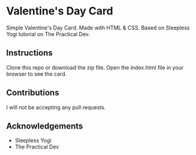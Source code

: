 # Valentine's Day Card 
Simple Valentine's Day Card. Made with HTML & CSS. Based on Sleepless Yogi tutorial on The Practical Dev.

## Instructions
Clone this repo or download the zip file. Open the index.html file in your browser to see the card.

## Contributions
I will not be accepting any pull requests.

## Acknowledgements 
* Sleepless Yogi
* The Practical Dev